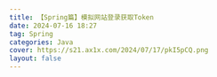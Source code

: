 ```yaml
---
title: 【Spring篇】模拟网站登录获取Token
date: 2024-07-16 18:27	
tag: Spring
categories: Java
cover: https://s21.ax1x.com/2024/07/17/pkI5pCQ.png
layout: false
---
```


